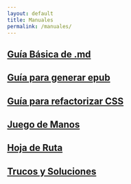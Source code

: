 ```yaml
---
layout: default
title: Manuales
permalink: /manuales/
---
```



## [Guía Básica de .md](/markdownguide/)  
## [Guía para generar epub](/md2epub/)  
## [Guía para refactorizar CSS](/factorizarcss/)    
## [Juego de Manos](/handsgame/)  
## [Hoja de Ruta](/roadmap/)  
## [Trucos y Soluciones](/troubleshooting/)  


